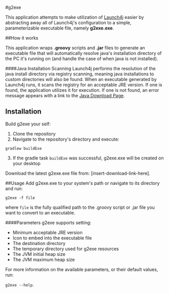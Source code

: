 #g2exe

This application attempts to make utilization of [Launch4j](https://github.com/mirror/launch4j) easier by abstracting away all of Launch4j's configuration to a simple, parameterizable executable file, namely **g2exe.exe**.

##How it works

This application wraps **.groovy** scripts and **.jar** files to generate an executable file that will automatically resolve java's installation directory of the PC it's running on (and handle the case of when java is not installed).

####Java Installation Scanning
Launch4j performs the resolution of the java install directory via registry scanning, meaning java installations to custom directories will also be found.  When an executable generated by Launch4j runs, it scans the registry for an acceptable JRE version.  If one is found, the application utilizes it for execution.  If one is not found, an error message appears with a link to the [Java Download Page](http://java.com/download).

## Installation
Build g2exe your self:

1. Clone the repository
2. Navigate to the repository's directory and execute:
```
gradlew buildExe
```
3. If the gradle task `buildExe` was successful, g2exe.exe will be created on your desktop

Download the latest g2exe.exe file from: [insert-download-link-here].

##Usage
Add g2exe.exe to your system's path or navigate to its directory and run:

```
g2exe -f file
```

where  `file` is the fully qualified path to the .groovy script or .jar file you want to convert to an executable.


####Parameters
g2exe supports setting:

- Minimum acceptable JRE version 
- Icon to embed into the executable file
- The destination directory
- The temporary directory used for g2exe resources
- The JVM initial heap size
- The JVM maximum heap size

For more information on the available parameters, or their default values, run:

```g2exe --help```.
